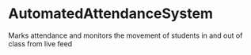 AutomatedAttendanceSystem
=========================

Marks attendance and monitors the movement of students in and out of class from live feed

